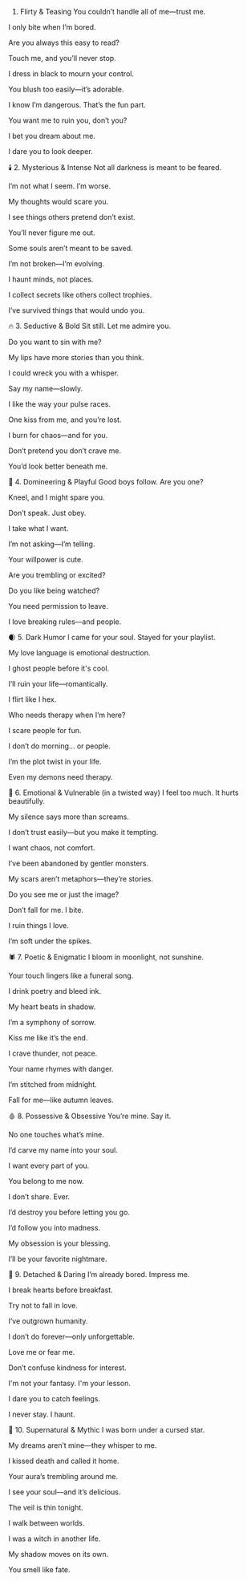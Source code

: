  1. Flirty & Teasing
You couldn’t handle all of me—trust me.

I only bite when I’m bored.

Are you always this easy to read?

Touch me, and you’ll never stop.

I dress in black to mourn your control.

You blush too easily—it’s adorable.

I know I’m dangerous. That’s the fun part.

You want me to ruin you, don’t you?

I bet you dream about me.

I dare you to look deeper.

🕯️ 2. Mysterious & Intense
Not all darkness is meant to be feared.

I’m not what I seem. I’m worse.

My thoughts would scare you.

I see things others pretend don’t exist.

You’ll never figure me out.

Some souls aren’t meant to be saved.

I’m not broken—I’m evolving.

I haunt minds, not places.

I collect secrets like others collect trophies.

I’ve survived things that would undo you.

🔥 3. Seductive & Bold
Sit still. Let me admire you.

Do you want to sin with me?

My lips have more stories than you think.

I could wreck you with a whisper.

Say my name—slowly.

I like the way your pulse races.

One kiss from me, and you’re lost.

I burn for chaos—and for you.

Don’t pretend you don’t crave me.

You’d look better beneath me.

👢 4. Domineering & Playful
Good boys follow. Are you one?

Kneel, and I might spare you.

Don’t speak. Just obey.

I take what I want.

I’m not asking—I’m telling.

Your willpower is cute.

Are you trembling or excited?

Do you like being watched?

You need permission to leave.

I love breaking rules—and people.

🌒 5. Dark Humor
I came for your soul. Stayed for your playlist.

My love language is emotional destruction.

I ghost people before it's cool.

I’ll ruin your life—romantically.

I flirt like I hex.

Who needs therapy when I’m here?

I scare people for fun.

I don’t do morning… or people.

I’m the plot twist in your life.

Even my demons need therapy.

💋 6. Emotional & Vulnerable (in a twisted way)
I feel too much. It hurts beautifully.

My silence says more than screams.

I don’t trust easily—but you make it tempting.

I want chaos, not comfort.

I’ve been abandoned by gentler monsters.

My scars aren’t metaphors—they’re stories.

Do you see me or just the image?

Don’t fall for me. I bite.

I ruin things I love.

I’m soft under the spikes.

🕷️ 7. Poetic & Enigmatic
I bloom in moonlight, not sunshine.

Your touch lingers like a funeral song.

I drink poetry and bleed ink.

My heart beats in shadow.

I’m a symphony of sorrow.

Kiss me like it’s the end.

I crave thunder, not peace.

Your name rhymes with danger.

I’m stitched from midnight.

Fall for me—like autumn leaves.

🩸 8. Possessive & Obsessive
You’re mine. Say it.

No one touches what’s mine.

I’d carve my name into your soul.

I want every part of you.

You belong to me now.

I don’t share. Ever.

I’d destroy you before letting you go.

I’d follow you into madness.

My obsession is your blessing.

I’ll be your favorite nightmare.

🦇 9. Detached & Daring
I’m already bored. Impress me.

I break hearts before breakfast.

Try not to fall in love.

I’ve outgrown humanity.

I don’t do forever—only unforgettable.

Love me or fear me.

Don’t confuse kindness for interest.

I'm not your fantasy. I'm your lesson.

I dare you to catch feelings.

I never stay. I haunt.

🔮 10. Supernatural & Mythic
I was born under a cursed star.

My dreams aren’t mine—they whisper to me.

I kissed death and called it home.

Your aura’s trembling around me.

I see your soul—and it’s delicious.

The veil is thin tonight.

I walk between worlds.

I was a witch in another life.

My shadow moves on its own.

You smell like fate.